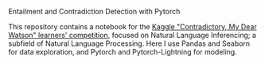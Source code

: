 Entailment and Contradiction Detection with Pytorch

This repository contains a notebook for the [Kaggle "Contradictory, My Dear Watson" learners' competition](https://www.kaggle.com/competitions/contradictory-my-dear-watson/data), focused on Natural Language Inferencing; a subfield of Natural Language Processing.
Here I use Pandas and Seaborn for data exploration, and Pytorch and Pytorch-Lightning for modeling.
